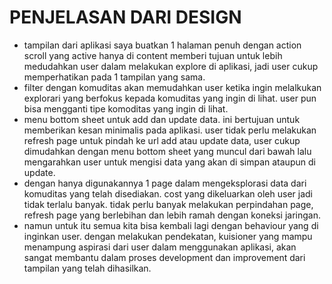 # PENJELASAN DARI DESIGN
 - tampilan dari aplikasi saya buatkan 1 halaman penuh dengan action scroll yang active hanya di content memberi tujuan untuk lebih medudahkan 
 user dalam melakukan explore di aplikasi, jadi user cukup memperhatikan pada 1 tampilan yang sama.
 - filter dengan komuditas akan memudahkan user ketika ingin melalkukan explorari yang berfokus kepada komuditas yang ingin di lihat. user pun bisa mengganti tipe komoditas yang ingin di lihat.  
 - menu bottom sheet untuk add dan update data. ini bertujuan untuk memberikan kesan minimalis pada aplikasi. user tidak perlu melakukan refresh page untuk pindah ke url add atau update data, user cukup dimudahkan dengan menu bottom sheet yang muncul dari bawah lalu mengarahkan user untuk mengisi data yang akan di simpan ataupun di update.
 - dengan hanya digunakannya 1 page dalam mengeksplorasi data dari komuditas yang telah disediakan. cost yang dikeluarkan oleh user jadi tidak terlalu banyak. tidak perlu banyak melakukan perpindahan page, refresh page yang berlebihan dan lebih ramah dengan koneksi jaringan.
 - namun untuk itu semua kita bisa kembali lagi dengan behaviour yang di inginkan user. dengan melakukan pendekatan, kuisioner yang mampu menampung aspirasi dari user dalam menggunakan aplikasi, akan sangat membantu dalam proses development dan improvement dari tampilan yang telah dihasilkan.
